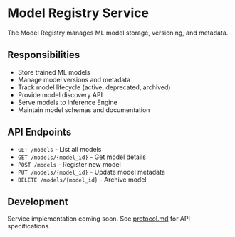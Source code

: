 # Model Registry Service

The Model Registry manages ML model storage, versioning, and metadata.

## Responsibilities

- Store trained ML models
- Manage model versions and metadata
- Track model lifecycle (active, deprecated, archived)
- Provide model discovery API
- Serve models to Inference Engine
- Maintain model schemas and documentation

## API Endpoints

- `GET /models` - List all models
- `GET /models/{model_id}` - Get model details
- `POST /models` - Register new model
- `PUT /models/{model_id}` - Update model metadata
- `DELETE /models/{model_id}` - Archive model

## Development

Service implementation coming soon. See [protocol.md](../../docs/protocol.md) for API specifications.
